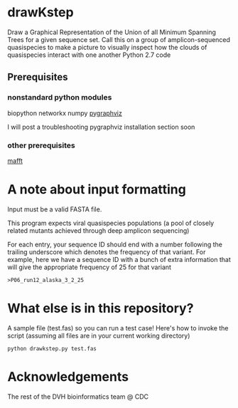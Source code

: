 # drawKstep 
Draw a Graphical Representation of the Union of all Minimum Spanning Trees for a given sequence set.
Call this on a group of amplicon-sequenced quasispecies to make a picture to visually inspect how the clouds of quasispecies interact with one another
Python 2.7 code

## Prerequisites

### nonstandard python modules

biopython
networkx
numpy
[pygraphviz](https://pypi.org/project/pygraphviz/)

I will post a troubleshooting pygraphviz installation section soon

### other prerequisites

[mafft](http://mafft.cbrc.jp/alignment/software)

# A note about input formatting
Input must be a valid FASTA file.

This program expects viral quasispecies populations (a pool of closely related mutants achieved through deep amplicon sequencing)

For each entry, your sequence ID should end with a number following the trailing underscore which denotes the frequency of that variant. For example, here we have a sequence ID with a bunch of extra information that will give the appropriate frequency of 25 for that variant

```
>P06_run12_alaska_3_2_25
```
# What else is in this repository?
A sample file (test.fas) so you can run a test case! Here's how to invoke the script (assuming all files are in your current working directory)

```
python drawkstep.py test.fas
```

# Acknowledgements
The rest of the DVH bioinformatics team @ CDC